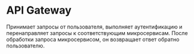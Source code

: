 # API Gateway
Принимает запросы от пользователя, выполняет аутентификацию и перенаправляет запросы к соответствующим микросервисам. После обработки запроса микросервисом, он возвращает ответ обратно пользователю.